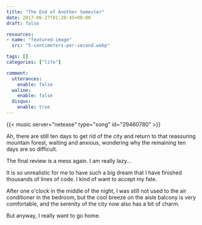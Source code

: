 ```yaml
---
title: "The End of Another Semester"
date: 2017-06-27T01:28:45+08:00
draft: false

resources:
- name: "featured-image"
  src: "5-centimeters-per-second.webp"

tags: []
categories: ["life"]

comment:
  utterances:
    enable: false
  waline:
    enable: false
  disqus:
    enable: true
---
```


<!-- Love Story - The Piano Guys -->
{{< music server="netease" type="song" id="29460780" >}}

Ah, there are still ten days to get rid of the city and return to that reassuring mountain forest, waiting and anxious, wondering why the remaining ten days are so difficult.

The final review is a mess again. I am really lazy...

It is so unrealistic for me to have such a big dream that I have finished thousands of lines of code. I kind of want to accept my fate.

After one o'clock in the middle of the night, I was still not used to the air conditioner in the bedroom, but the cool breeze on the aisle balcony is very comfortable, and the serenity of the city now also has a bit of charm.

But anyway, I really want to go home.
